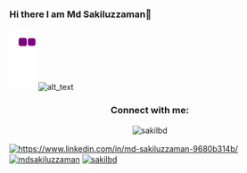 ### Hi there I am Md Sakiluzzaman👋
![snake gif](https://github.com/sakilbd/sakilbd/blob/output/github-contribution-grid-snake.gif)
![alt_text](https://leetcode.card.workers.dev/sakilbd?theme=dark&font=baloo&extension=null)


<h3 align="center">Connect with me:</h3>
<p align="center">
  <p align="center"><img align="center" src="https://github-readme-stats.vercel.app/api/top-langs?username=sakilbd&show_icons=true&locale=en&layout=compact" alt="sakilbd" /></p>
<a href="https://linkedin.com/in/https://www.linkedin.com/in/md-sakiluzzaman-9680b314b/" target="blank"><img align="center" src="https://raw.githubusercontent.com/rahuldkjain/github-profile-readme-generator/master/src/images/icons/Social/linked-in-alt.svg" alt="https://www.linkedin.com/in/md-sakiluzzaman-9680b314b/" height="30" width="40" /></a>
<a href="https://www.hackerrank.com/mdsakiluzzaman" target="blank"><img align="center" src="https://raw.githubusercontent.com/rahuldkjain/github-profile-readme-generator/master/src/images/icons/Social/hackerrank.svg" alt="mdsakiluzzaman" height="30" width="40" /></a>
<a href="https://www.leetcode.com/sakilbd" target="blank"><img align="center" src="https://raw.githubusercontent.com/rahuldkjain/github-profile-readme-generator/master/src/images/icons/Social/leet-code.svg" alt="sakilbd" height="30" width="40" /></a>
</p>



<!-- **sakilbd/sakilbd** is a ✨ _special_ ✨ repository because its `README.md` (this file) appears on your GitHub profile.

Here are some ideas to get you started:

- 🔭 I’m currently working on ...
- 🌱 I’m currently learning ...
- 👯 I’m looking to collaborate on ...
- 🤔 I’m looking for help with ...
- 💬 Ask me about ...
- 📫 How to reach me: ...
- 😄 Pronouns: ...
- ⚡ Fun fact: ... -->

